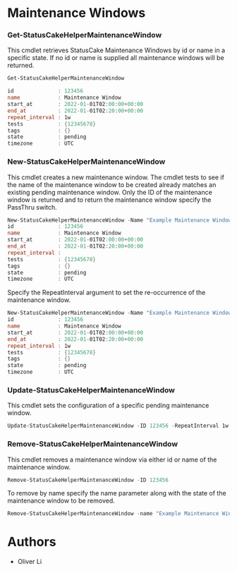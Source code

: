 # Maintenance Windows


### Get-StatusCakeHelperMaintenanceWindow
This cmdlet retrieves StatusCake Maintenance Windows by id or name in a specific state. If no id or name is supplied all maintenance windows will be returned.

```powershell
Get-StatusCakeHelperMaintenanceWindow

id              : 123456
name            : Maintenance Window
start_at        : 2022-01-01T02:00:00+00:00
end_at          : 2022-01-01T02:20:00+00:00
repeat_interval : 1w
tests           : {12345678}
tags            : {}
state           : pending
timezone        : UTC
```


### New-StatusCakeHelperMaintenanceWindow
This cmdlet creates a new maintenance window. The cmdlet tests to see if the name of the maintenance window to be created already matches an existing pending maintenance window. Only the ID of the maintenance window is returned and to return the maintenance window specify the PassThru switch.


```powershell
New-StatusCakeHelperMaintenanceWindow -Name "Example Maintenance Window" -StartDate $(Get-Date) -EndDate $((Get-Date).AddHours(1)) -Timezone "Europe/London" -TestIDs @("123456") -PassThru
id              : 123456
name            : Maintenance Window
start_at        : 2022-01-01T02:00:00+00:00
end_at          : 2022-01-01T02:20:00+00:00
repeat_interval :
tests           : {12345678}
tags            : {}
state           : pending
timezone        : UTC
```

Specify the RepeatInterval argument to set the re-occurrence of the maintenance window.

```powershell
New-StatusCakeHelperMaintenanceWindow -Name "Example Maintenance Window" -StartDate $(Get-Date) -EndDate $((Get-Date).AddHours(1)) -Timezone "Europe/London" -TestIDs @("123456") -RepeatInterval 1w -PassThru
id              : 123456
name            : Maintenance Window
start_at        : 2022-01-01T02:00:00+00:00
end_at          : 2022-01-01T02:20:00+00:00
repeat_interval : 1w
tests           : {12345678}
tags            : {}
state           : pending
timezone        : UTC
```

### Update-StatusCakeHelperMaintenanceWindow
This cmdlet sets the configuration of a specific pending maintenance window.

```powershell
Update-StatusCakeHelperMaintenanceWindow -ID 123456 -RepeatInterval 1w
```

### Remove-StatusCakeHelperMaintenanceWindow
This cmdlet removes a maintenance window via either id or name of the maintenance window.

```powershell
Remove-StatusCakeHelperMaintenanceWindow -ID 123456
```
To remove by name specify the name parameter along with the state of the maintenance window to be removed.
```powershell
Remove-StatusCakeHelperMaintenanceWindow -name "Example Maintenance Window"
```

# Authors
- Oliver Li